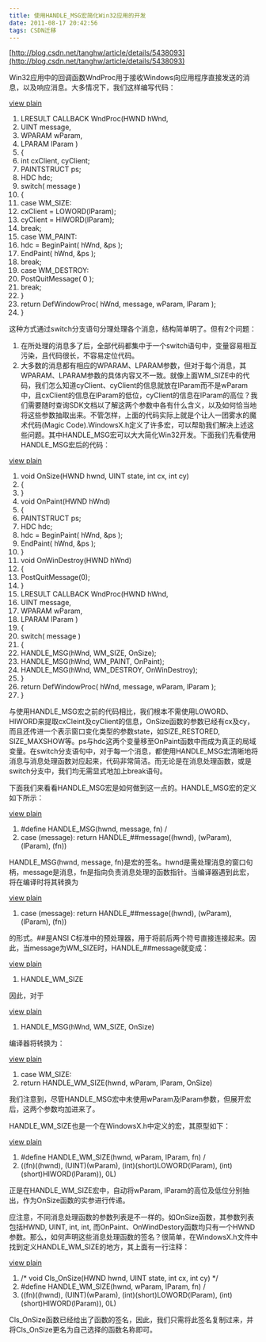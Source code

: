 ```yaml
---
title: 使用HANDLE_MSG宏简化Win32应用的开发
date: 2011-08-17 20:42:56
tags: CSDN迁移
---
```

   [http://blog.csdn.net/tanghw/article/details/5438093](http://blog.csdn.net/tanghw/article/details/5438093)

 

 

 

 

 Win32应用中的回调函数WndProc用于接收Windows向应用程序直接发送的消息，以及响应消息。大多情况下，我们这样编写代码：

 

 [view plain](http://blog.csdn.net/tanghw/article/details/5438093#)  
   
 
  1. LRESULT CALLBACK WndProc(HWND hWnd, 
  2. UINT message, 
  3. WPARAM wParam, 
  4. LPARAM lParam ) 
  5. { 
  6. int cxClient, cyClient; 
  7. PAINTSTRUCT ps; 
  8. HDC hdc; 
  9. switch( message ) 
  10. { 
  11. case WM_SIZE: 
  12. cxClient = LOWORD(lParam); 
  13. cyClient = HIWORD(lParam); 
  14. break; 
  15. case WM_PAINT: 
  16. hdc = BeginPaint( hWnd, &ps ); 
  17. EndPaint( hWnd, &ps ); 
  18. break;<br /> 
  19. case WM_DESTROY: 
  20. PostQuitMessage( 0 ); 
  21. break; 
  22. } 
  23. return DefWindowProc( hWnd, message, wParam, lParam ); 
  24. }   
 

 这种方式通过switch分支语句分理处理各个消息，结构简单明了。但有2个问题：

 
  1. 在所处理的消息多了后，全部代码都集中于一个switch语句中，变量容易相互污染，且代码很长，不容易定位代码。
  2. 大多数的消息都有相应的WPARAM、LPARAM参数，但对于每个消息，其WPARAM、LPARAM参数的具体内容又不一致。就像上面WM_SIZE中的代码，我们怎么知道cyClient、cyClient的信息就放在lParam而不是wParam中，且cxClient的信息在lParam的低位，cyClient的信息在lParam的高位？我们需要随时查询SDK文档以了解这两个参数中各有什么含义，以及如何恰当地将这些参数抽取出来。不管怎样，上面的代码实际上就是个让人一团雾水的魔术代码(Magic Code).WindowsX.h定义了许多宏，可以帮助我们解决上述这些问题。其中HANDLE_MSG宏可以大大简化Win32开发。下面我们先看使用HANDLE_MSG宏后的代码：

 

 [view plain](http://blog.csdn.net/tanghw/article/details/5438093#)  
   
 
  1. void OnSize(HWND hwnd, UINT state, int cx, int cy) 
  2. { 
  3. } 
  4. void OnPaint(HWND hWnd) 
  5. { 
  6. PAINTSTRUCT ps; 
  7. HDC hdc; 
  8. hdc = BeginPaint( hWnd, &ps ); 
  9. EndPaint( hWnd, &ps ); 
  10. } 
  11. void OnWinDestroy(HWND hWnd) 
  12. { 
  13. PostQuitMessage(0); 
  14. } 
  15. LRESULT CALLBACK WndProc(HWND hWnd, 
  16. UINT message, 
  17. WPARAM wParam, 
  18. LPARAM lParam ) 
  19. { 
  20. switch( message ) 
  21. { 
  22. HANDLE_MSG(hWnd, WM_SIZE, OnSize); 
  23. HANDLE_MSG(hWnd, WM_PAINT, OnPaint); 
  24. HANDLE_MSG(hWnd, WM_DESTROY, OnWinDestroy); 
  25. } 
  26. return DefWindowProc( hWnd, message, wParam, lParam ); 
  27. }   
 

 与使用HANDLE_MSG宏之前的代码相比，我们根本不需使用LOWORD、HIWORD来提取cxCleint及cyClient的信息，OnSize函数的参数已经有cx及cy，而且还传进一个表示窗口变化类型的参数state，如SIZE_RESTORED, SIZE_MAXSHOW等。ps与hdc这两个变量移至OnPaint函数中而成为真正的局域变量。在switch分支语句中，对于每一个消息，都使用HANDLE_MSG宏清晰地将消息与消息处理函数对应起来，代码非常简洁。而无论是在消息处理函数，或是switch分支中，我们均无需显式地加上break语句。

 下面我们来看看HANDLE_MSG宏是如何做到这一点的。HANDLE_MSG宏的定义如下所示：

 

 [view plain](http://blog.csdn.net/tanghw/article/details/5438093#)  
   
 
  1. #define HANDLE_MSG(hwnd, message, fn) / 
  2. case (message): return HANDLE_##message((hwnd), (wParam), (lParam), (fn))   
 

 HANDLE_MSG(hwnd, message, fn)是宏的签名。hwnd是需处理消息的窗口句柄，message是消息，fn是指向负责消息处理的函数指针。当编译器遇到此宏，将在编译时将其转换为

 

 [view plain](http://blog.csdn.net/tanghw/article/details/5438093#)  
   
 
  1. case (message): return HANDLE_##message((hwnd), (wParam), (lParam), (fn))   
 

 的形式。##是ANSI C标准中的预处理器，用于将前后两个符号直接连接起来。因此，当message为WM_SIZE时，HANDLE_##message就变成：

 

 [view plain](http://blog.csdn.net/tanghw/article/details/5438093#)  
   
 
  1. HANDLE_WM_SIZE   
 

 因此，对于

 

 [view plain](http://blog.csdn.net/tanghw/article/details/5438093#)  
   
 
  1. HANDLE_MSG(hWnd, WM_SIZE, OnSize)   
 

 编译器将转换为：

 

 [view plain](http://blog.csdn.net/tanghw/article/details/5438093#)  
   
 
  1. case WM_SIZE: 
  2. return HANDLE_WM_SIZE(hwnd, wParam, lParam, OnSize)   
 

 我们注意到，尽管HANDLE_MSG宏中未使用wParam及lParam参数，但展开宏后，这两个参数均加进来了。

 HANDLE_WM_SIZE也是一个在WindowsX.h中定义的宏，其原型如下：

 

 [view plain](http://blog.csdn.net/tanghw/article/details/5438093#)  
   
 
  1. #define HANDLE_WM_SIZE(hwnd, wParam, lParam, fn) / 
  2. ((fn)((hwnd), (UINT)(wParam), (int)(short)LOWORD(lParam), (int)(short)HIWORD(lParam)), 0L)   
 

 正是在HANDLE_WM_SIZE宏中，自动将wParam, lParam的高位及低位分别抽出，作为OnSize函数的实参进行传递。

 应注意，不同消息处理函数的参数列表是不一样的。如OnSize函数，其参数列表包括HWND, UINT, int, int, 而OnPaint、OnWindDestory函数均只有一个HWND参数。那么，如何声明这些消息处理函数的签名？很简单，在WindowsX.h文件中找到定义HANDLE_WM_SIZE的地方，其上面有一行注释：

 

 [view plain](http://blog.csdn.net/tanghw/article/details/5438093#)  
   
 
  1. /* void Cls_OnSize(HWND hwnd, UINT state, int cx, int cy) */ 
  2. #define HANDLE_WM_SIZE(hwnd, wParam, lParam, fn) / 
  3. ((fn)((hwnd), (UINT)(wParam), (int)(short)LOWORD(lParam), (int)(short)HIWORD(lParam)), 0L)   
 

 Cls_OnSize函数已经给出了函数的签名，因此，我们只需将此签名复制过来，并将Cls_OnSize更名为自己选择的函数名称即可。

   
   
 